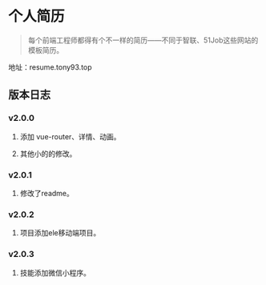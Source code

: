 # 个人简历

> 每个前端工程师都得有个不一样的简历——不同于智联、51Job这些网站的模板简历。

地址：resume.tony93.top

## 版本日志

### v2.0.0

1. 添加 vue-router、详情、动画。

2. 其他小的的修改。

### v2.0.1

1. 修改了readme。

### v2.0.2

1. 项目添加ele移动端项目。

### v2.0.3

1. 技能添加微信小程序。


